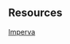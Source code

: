 
## Resources
[Imperva](https://www.imperva.com/learn/application-security/reverse-shell/#:~:text=Reverse%20shells%20allow%20attackers%20to%20bypass%20network%20security%20mechanisms%20like,to%20the%20attacker's%20command%20server.)

